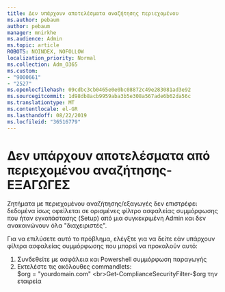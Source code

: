 ```yaml
---
title: Δεν υπάρχουν αποτελέσματα αναζήτησης περιεχομένου
ms.author: pebaum
author: pebaum
manager: mnirkhe
ms.audience: Admin
ms.topic: article
ROBOTS: NOINDEX, NOFOLLOW
localization_priority: Normal
ms.collection: Adm_O365
ms.custom:
- "9000661"
- "2527"
ms.openlocfilehash: 09cdbc3cb0465e0e0bc08872c49e283081ad3e92
ms.sourcegitcommit: 1d98db8acb9959aba3b5e308a567ade6b62da56c
ms.translationtype: MT
ms.contentlocale: el-GR
ms.lasthandoff: 08/22/2019
ms.locfileid: "36516779"
---
```

# <a name="no-results-from-content-searchexports"></a>Δεν υπάρχουν αποτελέσματα από περιεχομένου αναζήτησης-ΕΞΑΓΩΓΕΣ

Ζητήματα με περιεχομένου αναζήτησης/εξαγωγές δεν επιστρέφει δεδομένα ίσως οφείλεται σε ορισμένες φίλτρο ασφαλείας συμμόρφωσης που ήταν εγκατάστασης (Setup) από μια συγκεκριμένη Admin και δεν ανακοινώνουν όλα "διαχειριστές".

Για να επιλύσετε αυτό το πρόβλημα, ελέγξτε για να δείτε εάν υπάρχουν φίλτρα ασφαλείας συμμόρφωσης που μπορεί να προκαλούν αυτό:
1. Συνδεθείτε με ασφάλεια και Powershell συμμόρφωση παραγωγής
2. Εκτελέστε τις ακόλουθες commandlets:
<br>$org = "yourdomain.com"
<br>Get-ComplianceSecurityFilter-$org την εταιρεία